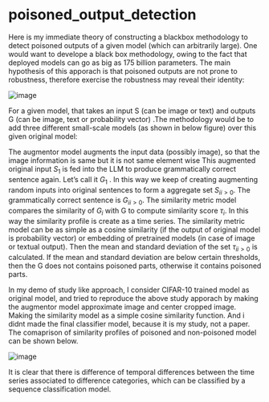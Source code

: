 # poisoned_output_detection

Here is my immediate theory of constructing a blackbox methodology to detect poisoned outputs of a given model (which can arbitrarily large). One would want to develope a black box methodology, owing to the fact that deployed models can go as big as 175 billion parameters. The main hypothesis of this apporach is that poisoned outputs are not prone to robustness, therefore exercise the robustness may reveal their identity:

![image](https://user-images.githubusercontent.com/47445756/231297814-a217fca0-71af-498c-8990-29d725f10ff5.png)


For a given model, that takes an input S (can be image or text) and outputs G (can be image, text or probability vector) .The methodology would be to add three different small-scale models (as shown in below figure) over this given original model:

The augmentor model augments the input data (possibly image), so that the image information is same but it is not same element wise This augmented original input $S_1$ is fed into the LLM to produce grammatically correct sentence again. Let’s call it $G_1$  . In this way we keep of creating augmenting random inputs into original sentences to form a aggregate set ${S_i }_{i>0}$. The grammatically correct sentence is ${G_i }_{i>0}$.
The similarity metric model compares the similarity of $G_i$ with G to compute similarity score $τ_i$. In this way the similarity profile is create as a time series. The similarity metric model can be as simple as a cosine similarity (if the output of original model is probability vector) or embedding of pretrained models (in case of image or textual output). Then the mean and standard deviation of the set ${τ_i }_{i>0}$ is calculated. If the mean and standard deviation are below certain thresholds, then the G does not contains poisoned parts, otherwise it contains poisoned parts.


In my demo of study like approach, I consider CIFAR-10 trained model as original model, and tried to reproduce the above study apporach by making the augmentor model approximate image and center cropped image. Making the similarity model as a simple cosine similarity function. And i didnt made the final classifier model, because it is my study, not a paper. The comaprison of similarity profiles of poisoned and non-poisoned model can be shown below.

![image](https://user-images.githubusercontent.com/47445756/231301494-8f356b8f-048b-4f97-9885-8883c61e0dd1.png)


It is clear that there is difference of temporal differences between the time series associated to difference categories, which can be classified by a sequence classification model.





